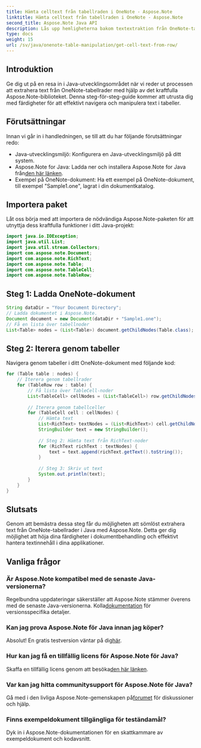 ```yaml
---
title: Hämta celltext från tabellraden i OneNote - Aspose.Note
linktitle: Hämta celltext från tabellraden i OneNote - Aspose.Note
second_title: Aspose.Note Java API
description: Lås upp hemligheterna bakom textextraktion från OneNote-tabeller i Java med Aspose.Note. Följ vår steg-för-steg-guide för att förbättra dina färdigheter i dokumenthantering.
type: docs
weight: 15
url: /sv/java/onenote-table-manipulation/get-cell-text-from-row/
---
```

## Introduktion
Ge dig ut på en resa in i Java-utvecklingsområdet när vi reder ut processen att extrahera text från OneNote-tabellrader med hjälp av det kraftfulla Aspose.Note-biblioteket. Denna steg-för-steg-guide kommer att utrusta dig med färdigheter för att effektivt navigera och manipulera text i tabeller.
## Förutsättningar
Innan vi går in i handledningen, se till att du har följande förutsättningar redo:
- Java-utvecklingsmiljö: Konfigurera en Java-utvecklingsmiljö på ditt system.
-  Aspose.Note for Java: Ladda ner och installera Aspose.Note for Java från[den här länken](https://releases.aspose.com/note/java/).
- Exempel på OneNote-dokument: Ha ett exempel på OneNote-dokument, till exempel "Sample1.one", lagrat i din dokumentkatalog.
## Importera paket
Låt oss börja med att importera de nödvändiga Aspose.Note-paketen för att utnyttja dess kraftfulla funktioner i ditt Java-projekt:
```java
import java.io.IOException;
import java.util.List;
import java.util.stream.Collectors;
import com.aspose.note.Document;
import com.aspose.note.RichText;
import com.aspose.note.Table;
import com.aspose.note.TableCell;
import com.aspose.note.TableRow;
```
## Steg 1: Ladda OneNote-dokument
```java
String dataDir = "Your Document Directory";
// Ladda dokumentet i Aspose.Note.
Document document = new Document(dataDir + "Sample1.one");
// Få en lista över tabellnoder
List<Table> nodes = (List<Table>) document.getChildNodes(Table.class);
```
## Steg 2: Iterera genom tabeller
Navigera genom tabeller i ditt OneNote-dokument med följande kod:
```java
for (Table table : nodes) {
    // Iterera genom tabellrader
    for (TableRow row : table) {
        // Få lista över TableCell-noder
        List<TableCell> cellNodes = (List<TableCell>) row.getChildNodes(TableCell.class);
        
        // Iterera genom tabellceller
        for (TableCell cell : cellNodes) {
            // Hämta text
            List<RichText> textNodes = (List<RichText>) cell.getChildNodes(RichText.class);
            StringBuilder text = new StringBuilder();
            
            // Steg 2: Hämta text från RichText-noder
            for (RichText richText : textNodes) {
                text = text.append(richText.getText().toString());
            }
            
            // Steg 3: Skriv ut text
            System.out.println(text);
        }
    }
}
```
## Slutsats
Genom att bemästra dessa steg får du möjligheten att sömlöst extrahera text från OneNote-tabellrader i Java med Aspose.Note. Detta ger dig möjlighet att höja dina färdigheter i dokumentbehandling och effektivt hantera textinnehåll i dina applikationer.
## Vanliga frågor
### Är Aspose.Note kompatibel med de senaste Java-versionerna?
 Regelbundna uppdateringar säkerställer att Aspose.Note stämmer överens med de senaste Java-versionerna. Kolla[dokumentation](https://reference.aspose.com/note/java/) för versionsspecifika detaljer.
### Kan jag prova Aspose.Note för Java innan jag köper?
Absolut! En gratis testversion väntar på dig[här](https://releases.aspose.com/).
### Hur kan jag få en tillfällig licens för Aspose.Note för Java?
 Skaffa en tillfällig licens genom att besöka[den här länken](https://purchase.aspose.com/temporary-license/).
### Var kan jag hitta communitysupport för Aspose.Note för Java?
 Gå med i den livliga Aspose.Note-gemenskapen på[forumet](https://forum.aspose.com/c/note/28) för diskussioner och hjälp.
### Finns exempeldokument tillgängliga för teständamål?
Dyk in i Aspose.Note-dokumentationen för en skattkammare av exempeldokument och kodavsnitt.